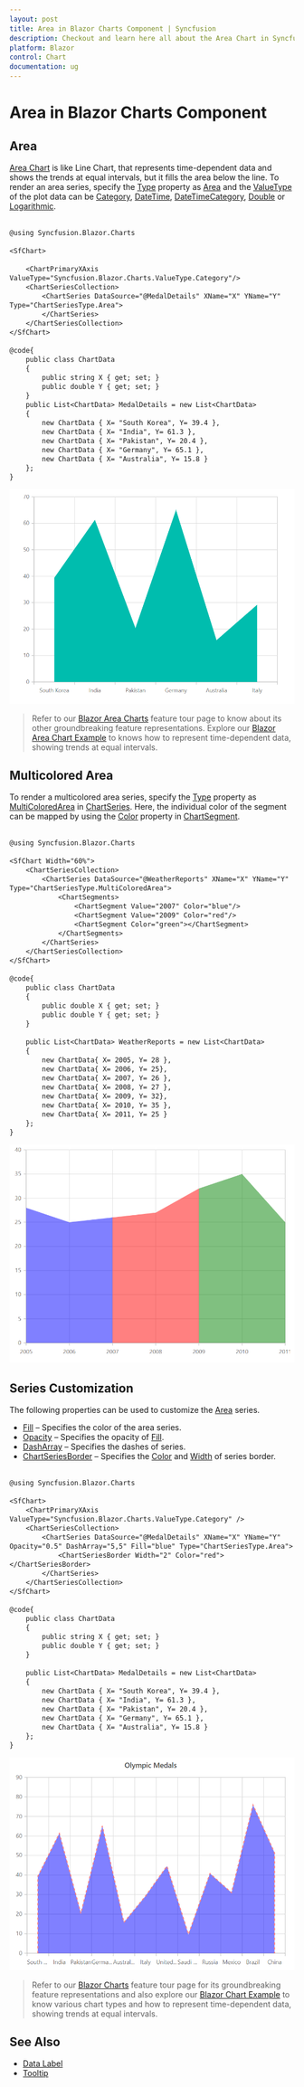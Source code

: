 ```yaml
---
layout: post
title: Area in Blazor Charts Component | Syncfusion
description: Checkout and learn here all about the Area Chart in Syncfusion Blazor Charts component and much more.
platform: Blazor
control: Chart
documentation: ug
---
```


# Area in Blazor Charts Component

## Area

[Area Chart](https://www.syncfusion.com/blazor-components/blazor-charts/chart-types/area-chart) is like Line Chart, that represents time-dependent data and shows the trends at equal intervals, but it fills the area below the line. To render an area series, specify the [Type](https://help.syncfusion.com/cr/blazor/Syncfusion.Blazor.Charts.ChartSeries.html#Syncfusion_Blazor_Charts_ChartSeries_Type) property as [Area](https://help.syncfusion.com/cr/blazor/Syncfusion.Blazor.Charts.ChartSeriesType.html#Syncfusion_Blazor_Charts_ChartSeriesType_Area) and the [ValueType](https://help.syncfusion.com/cr/blazor/Syncfusion.Blazor.Charts.ChartCommonAxis.html#Syncfusion_Blazor_Charts_ChartCommonAxis_ValueType) of the plot data can be [Category](https://help.syncfusion.com/cr/blazor/Syncfusion.Blazor.Charts.ValueType.html#Syncfusion_Blazor_Charts_ValueType_Category), [DateTime](https://help.syncfusion.com/cr/blazor/Syncfusion.Blazor.Charts.ValueType.html#Syncfusion_Blazor_Charts_ValueType_DateTime), [DateTimeCategory](https://help.syncfusion.com/cr/blazor/Syncfusion.Blazor.Charts.ValueType.html#Syncfusion_Blazor_Charts_ValueType_DateTimeCategory), [Double](https://help.syncfusion.com/cr/blazor/Syncfusion.Blazor.Charts.ValueType.html#Syncfusion_Blazor_Charts_ValueType_Double) or [Logarithmic](https://help.syncfusion.com/cr/blazor/Syncfusion.Blazor.Charts.ValueType.html#Syncfusion_Blazor_Charts_ValueType_Logarithmic).

```cshtml

@using Syncfusion.Blazor.Charts

<SfChart>

    <ChartPrimaryXAxis ValueType="Syncfusion.Blazor.Charts.ValueType.Category"/>
    <ChartSeriesCollection>
        <ChartSeries DataSource="@MedalDetails" XName="X" YName="Y" Type="ChartSeriesType.Area">
        </ChartSeries>
    </ChartSeriesCollection>
</SfChart>

@code{
    public class ChartData
    {
        public string X { get; set; }
        public double Y { get; set; }
    }
    public List<ChartData> MedalDetails = new List<ChartData>
    {
        new ChartData { X= "South Korea", Y= 39.4 },
        new ChartData { X= "India", Y= 61.3 },
        new ChartData { X= "Pakistan", Y= 20.4 },
        new ChartData { X= "Germany", Y= 65.1 },
        new ChartData { X= "Australia", Y= 15.8 }
    };
}

``` 

![Area Charts](../images/chart-types-images/area.png)

> Refer to our [Blazor Area Charts](https://www.syncfusion.com/blazor-components/blazor-charts/chart-types/area-chart) feature tour page to know about its other groundbreaking feature representations. Explore our [Blazor Area Chart Example](https://blazor.syncfusion.com/demos/chart/area?theme=bootstrap4) to knows how to represent time-dependent data, showing trends at equal intervals.

## Multicolored Area

To render a multicolored area series, specify the [Type](https://help.syncfusion.com/cr/blazor/Syncfusion.Blazor.Charts.ChartSeries.html#Syncfusion_Blazor_Charts_ChartSeries_Type) property as [MultiColoredArea](https://help.syncfusion.com/cr/blazor/Syncfusion.Blazor.Charts.ChartSeriesType.html#Syncfusion_Blazor_Charts_ChartSeriesType_MultiColoredArea) in [ChartSeries](https://help.syncfusion.com/cr/blazor/Syncfusion.Blazor.Charts.ChartSeries.html). Here, the individual color of the segment can be mapped by using the [Color](https://help.syncfusion.com/cr/blazor/Syncfusion.Blazor.Charts.ChartSegment.html#Syncfusion_Blazor_Charts_ChartSegment_Color) property in [ChartSegment](https://help.syncfusion.com/cr/blazor/Syncfusion.Blazor.Charts.ChartSegment.html).

```cshtml

@using Syncfusion.Blazor.Charts

<SfChart Width="60%">
    <ChartSeriesCollection>
        <ChartSeries DataSource="@WeatherReports" XName="X" YName="Y" Type="ChartSeriesType.MultiColoredArea">
            <ChartSegments>
                <ChartSegment Value="2007" Color="blue"/>
                <ChartSegment Value="2009" Color="red"/>
                <ChartSegment Color="green"></ChartSegment>
            </ChartSegments>
        </ChartSeries>
    </ChartSeriesCollection>
</SfChart>

@code{
    public class ChartData
    {
        public double X { get; set; }
        public double Y { get; set; }
    }

    public List<ChartData> WeatherReports = new List<ChartData>
	{
        new ChartData{ X= 2005, Y= 28 },
        new ChartData{ X= 2006, Y= 25},
        new ChartData{ X= 2007, Y= 26 },
        new ChartData{ X= 2008, Y= 27 },
        new ChartData{ X= 2009, Y= 32},
        new ChartData{ X= 2010, Y= 35 },
        new ChartData{ X= 2011, Y= 25 }
    };
}

``` 

![Area Charts with multicolored area](../images/chart-types-images/multicolorarea.png)

## Series Customization

The following properties can be used to customize the [Area](https://help.syncfusion.com/cr/blazor/Syncfusion.Blazor.Charts.ChartSeriesType.html#Syncfusion_Blazor_Charts_ChartSeriesType_Area) series.

* [Fill](https://help.syncfusion.com/cr/blazor/Syncfusion.Blazor.Charts.ChartSeries.html#Syncfusion_Blazor_Charts_ChartSeries_Fill) – Specifies the color of the area series.
* [Opacity](https://help.syncfusion.com/cr/blazor/Syncfusion.Blazor.Charts.ChartSeries.html#Syncfusion_Blazor_Charts_ChartSeries_Opacity) – Specifies the opacity of [Fill](https://help.syncfusion.com/cr/blazor/Syncfusion.Blazor.Charts.ChartSeries.html#Syncfusion_Blazor_Charts_ChartSeries_Fill).
* [DashArray](https://help.syncfusion.com/cr/blazor/Syncfusion.Blazor.Charts.ChartSeries.html#Syncfusion_Blazor_Charts_ChartSeries_DashArray) – Specifies the dashes of series.
* [ChartSeriesBorder](https://help.syncfusion.com/cr/blazor/Syncfusion.Blazor.Charts.ChartSeriesBorder.html) – Specifies the [Color](https://help.syncfusion.com/cr/blazor/Syncfusion.Blazor.Charts.ChartCommonBorder.html#Syncfusion_Blazor_Charts_ChartCommonBorder_Color) and [Width](https://help.syncfusion.com/cr/blazor/Syncfusion.Blazor.Charts.ChartCommonBorder.html#Syncfusion_Blazor_Charts_ChartCommonBorder_Width) of series border.

```cshtml

@using Syncfusion.Blazor.Charts

<SfChart>
    <ChartPrimaryXAxis ValueType="Syncfusion.Blazor.Charts.ValueType.Category" />
    <ChartSeriesCollection>
        <ChartSeries DataSource="@MedalDetails" XName="X" YName="Y" Opacity="0.5" DashArray="5,5" Fill="blue" Type="ChartSeriesType.Area">
            <ChartSeriesBorder Width="2" Color="red"></ChartSeriesBorder>
        </ChartSeries>
    </ChartSeriesCollection>
</SfChart>

@code{
    public class ChartData
    {
        public string X { get; set; }
        public double Y { get; set; }
    }

    public List<ChartData> MedalDetails = new List<ChartData>
    {
        new ChartData { X= "South Korea", Y= 39.4 },
        new ChartData { X= "India", Y= 61.3 },
        new ChartData { X= "Pakistan", Y= 20.4 },
        new ChartData { X= "Germany", Y= 65.1 },
        new ChartData { X= "Australia", Y= 15.8 }
    };
}

```

![Area Charts with series customization](../images/chart-types-images/area-custom.png)

> Refer to our [Blazor Charts](https://www.syncfusion.com/blazor-components/blazor-charts) feature tour page for its groundbreaking feature representations and also explore our [Blazor Chart Example](https://blazor.syncfusion.com/demos/chart/line?theme=bootstrap4) to know various chart types and how to represent time-dependent data, showing trends at equal intervals.

## See Also

* [Data Label](../data-labels)
* [Tooltip](../tool-tip)